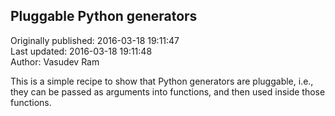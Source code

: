 ## Pluggable Python generators  
Originally published: 2016-03-18 19:11:47  
Last updated: 2016-03-18 19:11:48  
Author: Vasudev Ram  
  
This is a simple recipe to show that Python generators are pluggable, i.e., they can be passed as arguments into functions, and then used inside those functions.

